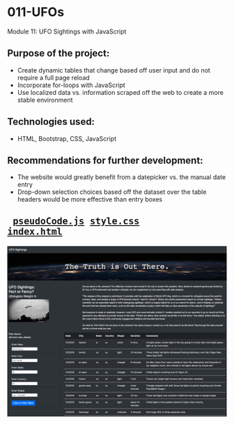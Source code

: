 # 011-UFOs
Module 11: UFO Sightings with JavaScript

## Purpose of the project:<br>
- Create dynamic tables that change based off user input and do not require a full page reload
- Incorporate for-loops with JavaScript
- Use localized data vs. information scraped off the web to create a more stable environment<br>
## Technologies used:<br>
- HTML, Bootstrap, CSS, JavaScript
## Recommendations for further development:<br>
- The website would greatly benefit from a datepicker vs. the manual date entry
- Drop-down selection choices based off the dataset over the table headers would be more effective than entry boxes<br>
## <pre> [pseudoCode.js]()        [style.css](https://github.com/mydogmandy/011-UFOs/blob/master/static/css/style.css)        [index.html]()</pre>

<img src="https://github.com/mydogmandy/011-UFOs/blob/master/ufo_website.png"/>
